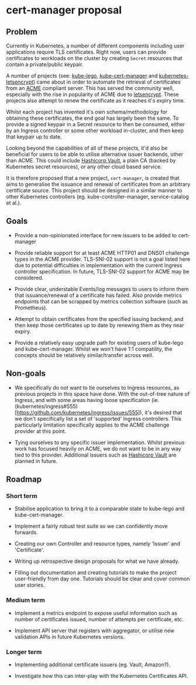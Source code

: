 # cert-manager proposal

## Problem

Currently in Kubernetes, a number of different components including user
applications require TLS certificates. Right now, users can provide
certificates to workloads on the cluster by creating `Secret` resources that
contain a private/public keypair.

A number of projects (see: [kube-lego](https://github.com/jetstack/kube-lego),
[kube-cert-manager](https://github.com/PalmStoneGames/kube-cert-manager)
and [kubernetes-letsencrypt](https://github.com/tazjin/kubernetes-letsencrypt))
came about in order to automate the retrieval of certificates from an [ACME](https://github.com/ietf-wg-acme/acme/)
compliant server. This has served the community well, especially with the rise
in popularity of ACME due to [letsencrypt](https://letsencrypt.org). These
projects also attempt to renew the certificate as it reaches it's expiry time.

Whilst each project has invented it's own schema/methodology for obtaining
these certificates, the end goal has largely been the same. To provide a signed
keypair in a Secret resource to then be consumed, either by an Ingress
controller or some other workload in-cluster, and then keep that keypair up to
date.

Looking beyond the capabilities of all of these projects, it'd also be
beneficial for users to be able to utilise alternative issuer backends, other
than ACME. This could include [Hashicorp Vault](https://vaultproject.io), a
plain CA (backed by Kubernetes secret resources), or any other cloud based
service.

It is therefore proposed that a new project, `cert-manager`, is created that
aims to generalise the issuance and renewal of certificates from an arbitrary
certificate source. This project should be designed in a similar manner to
other Kubernetes controllers (eg. kube-controller-manager, service-catalog et
al.).

## Goals

* Provide a non-opinionated interface for new issuers to be added to
cert-manager

* Provide reliable support for at least ACME HTTP01 and DNS01 challenge types
in the ACME provider. TLS-SNI-02 support is not a goal listed here due to
potential difficulties in implementation with the current Ingress controller
specification. In future, TLS-SNI-02 support for ACME may be considered.

* Provide clear, understable Events/log messages to users to inform them that
issuance/renewal of a certificate has failed. Also provide metrics endpoints
that can be scrapped by metrics collection software (such as Prometheus).

* Attempt to obtain certificates from the specified issuing backend, and then
keep those certificates up to date by renewing them as they near expiry.

* Provide a relatively easy upgrade path for existing users of kube-lego and
kube-cert-manager. Whilst we won't have 1:1 compatility, the concepts should
be relatively similar/transfer across well.

## Non-goals

* We specifically do not want to tie ourselves to Ingress resources, as
previous projects in this space have done. With the out-of-tree nature of
Ingress, and with some areas having loose specification (ie.
(kubernetes/ingress#555)[https://github.com/kubernetes/ingress/issues/555]),
it's desired that we don't specifically list a set of 'supported' Ingress
controllers. This particularly limitation specifically applies to the ACME
challenge provider at this point.

* Tying ourselves to any specific issuer implementation. Whilst previous work
has focused heavily on ACME, we do not want to be in any way tied to this
provider. Additional issuers such as [Hashicorp Vault](https://vaultproject.io)
are planned in future.

## Roadmap

### Short term

* Stabilise application to bring it to a comparable state to kube-lego and
kube-cert-manager.

* Implement a fairly robust test suite so we can confidently move forwards.

* Creating our own Controller and resource types, namely 'Issuer' and
'Certificate'.

* Writing up retrospective design proposals for what we have already.

* Filling out documentation and creating tutorials to make the project
user-friendly from day one. Tutorials should be clear and cover common
user stories.

### Medium term

* Implement a metrics endpoint to expose useful information such as number
of certificates issued, number of attempts per certificate, etc.

* Implement API server that registers with aggregator, or utilise new
validation APIs in future Kubernetes versions.

### Longer term

* Implementing additional certificate issuers (eg. Vault, Amazon?).

* Investigate how this can inter-play with the Kubernetes Certificates API.
